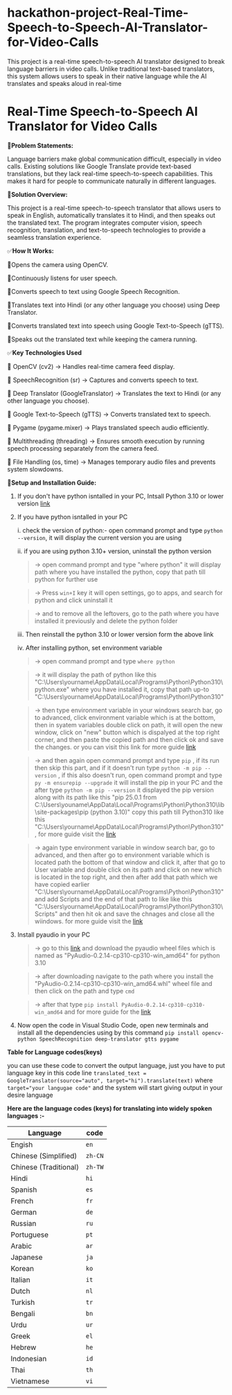 # hackathon-project-Real-Time-Speech-to-Speech-AI-Translator-for-Video-Calls
This project is a real-time speech-to-speech AI translator designed to break language barriers in video calls. Unlike traditional text-based translators, this system allows users to speak in their native language while the AI translates and speaks aloud in real-time


# Real-Time Speech-to-Speech AI Translator for Video Calls

📌**Problem Statements:**

Language barriers make global communication difficult, especially in video calls. Existing solutions like Google Translate provide text-based translations, but they lack real-time speech-to-speech capabilities. This makes it hard for people to communicate naturally in different languages.

📌**Solution Overview:**

This project is a real-time speech-to-speech translator that allows users to speak in English, automatically translates it to Hindi, and then speaks out the translated text. The program integrates computer vision, speech recognition, translation, and text-to-speech technologies to provide a seamless translation experience.



✅**How It Works:**

🔹Opens the camera using OpenCV.

🔹Continuously listens for user speech.

🔹Converts speech to text using Google Speech Recognition.

🔹Translates text into Hindi (or any other language you choose) using Deep Translator.

🔹Converts translated text into speech using Google Text-to-Speech (gTTS).

🔹Speaks out the translated text while keeping the camera running.



✅**Key Technologies Used**

🔹 OpenCV (cv2) → Handles real-time camera feed display.

🔹 SpeechRecognition (sr) → Captures and converts speech to text.

🔹 Deep Translator (GoogleTranslator) → Translates the text to Hindi (or any other language you choose).

🔹 Google Text-to-Speech (gTTS) → Converts translated text to speech.

🔹 Pygame (pygame.mixer) → Plays translated speech audio efficiently.

🔹 Multithreading (threading) → Ensures smooth execution by running speech processing separately from the camera feed.

🔹 File Handling (os, time) → Manages temporary audio files and prevents system slowdowns.



📌**Setup and Installation Guide:**
1. If you don't have python isntalled in your PC, Intsall Python 3.10 or lower version [link](https://www.python.org/downloads/release/python-3100/)
   
2. If you have python isntalled in your PC 

     i. check the version of python:- open command prompt and type `python --version`, it will display the current version you are using 

     ii. if you are using python 3.10+ version, uninstall the python version

      >-> open command prompt and type "where python" it will display path where you have installed the python, copy that path till python for further use 

      >-> Press `win+I` key it will open settings, go to apps, and search for python and click uninstall it

      >-> and to remove all the leftovers, go to the path where you have installed it previously and delete the python folder
      
     iii. Then reinstall the python 3.10 or lower version form the above link

     iv. After installing python, set environment variable
   
     >-> open command prompt and type `where python`

     >-> it will display the path of python like this "C:\Users\yourname\AppData\Local\Programs\Python\Python310\python.exe" where you have installed it, copy that path up-to
        "C:\Users\yourname\AppData\Local\Programs\Python\Python310"
   
     >-> then type environment variable in your windows search bar, go to advanced, click environment variable which is at the bottom, then in syatem variables double click on path, it will open the new window, click on "new" button which is dispalyed at the top right corner, and then paste the copied path and then click ok and save the changes. or you can visit this link for more guide [link](https://www.youtube.com/watch?v=91SGaK7_eeY)
   
     >-> and then again open command prompt and type `pip` , if its run then skip this part, and if it doesn't run
        type `python -m pip --version` , if this also doesn't run, open command prompt and type `py -m ensurepip --upgrade` it will install the pip in your PC and the after type `python -m pip --version` it displayed the pip version along with its path like this "pip 25.0.1 from                     
        C:\Users\youname\AppData\Local\Programs\Python\Python310\lib\site-packages\pip (python 3.10)" copy this path till Python310 like this 
        "C:\Users\yourname\AppData\Local\Programs\Python\Python310\" , for more guide visit the [link](https://www.youtube.com/watch?v=F-q9ksowFmw)
   
     >-> again type environment variable in window search bar, go to advanced, and then after go to environment variable which is located path the bottom of that window and click it, after that go to User variable and double click on its path and click on new which is located in the top right, and then after add that path which we have          copied earlier "C:\Users\yourname\AppData\Local\Programs\Python\Python310\" and add Scripts and the end of that path to like like this       
        "C:\Users\yourname\AppData\Local\Programs\Python\Python310\Scripts" and then hit ok and save the chnages and close all the wiindows.
        for more guide visit the [link](https://www.youtube.com/watch?v=DHd36WBQeDo)

3. Install pyaudio in your PC

   >-> go to this [link](https://pypi.org/project/PyAudio/#files) and download the pyaudio wheel files which is named as "PyAudio-0.2.14-cp310-cp310-win_amd64" for python 3.10

   >-> after downloading navigate to the path where you install the "PyAudio-0.2.14-cp310-cp310-win_amd64.whl" wheel file and then click on the path and type `cmd`

   >-> after that type `pip install PyAudio-0.2.14-cp310-cp310-win_amd64` and for more guide for the [link](https://www.youtube.com/watch?v=gVZZzb_FIXo)

4. Now open the code in Visual Studio Code, open new terminals and install all the dependencies using by this command `pip install opencv-  python SpeechRecognition deep-translator gtts pygame`



**Table for Language codes(keys)**


you can use these code to convert the output language, just you have to put language key in this code line `translated_text = GoogleTranslator(source="auto", target="hi").translate(text)` where `target="your langugae code"` and the system will start giving output in your desire language

**Here are the language codes (keys) for translating into widely spoken languages :-**

 |Language| code | 
|----------|----------|
| Engish | `en` | 
| Chinese (Simplified) | `zh-CN` | 
| Chinese (Traditional) | `zh-TW` | 
| Hindi | `hi` | 
| Spanish |  `es` | 
| French | `fr` | 
| German | `de` | 
| Russian | `ru` | 
| Portuguese | `pt` | 
| Arabic | `ar` | 
| Japanese | `ja` | 
| Korean | `ko` | 
| Italian | `it` | 
| Dutch | `nl` | 
| Turkish | `tr` | 
| Bengali | `bn` | 
| Urdu | `ur` | 
| Greek | `el` | 
| Hebrew | `he` | 
| Indonesian | `id` | 
| Thai | `th` | 
| Vietnamese | `vi` | 
